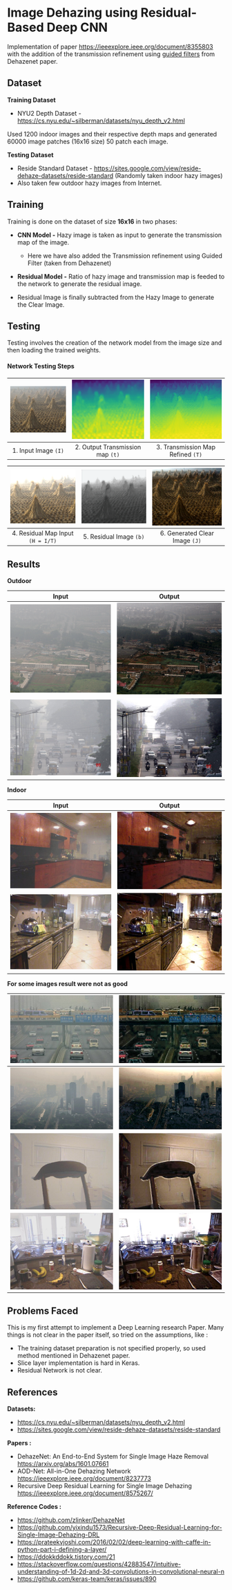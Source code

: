 # Image Dehazing using Residual-Based Deep CNN

Implementation of paper https://ieeexplore.ieee.org/document/8355803 with the addition of the transmission refinement using [guided filters](https://arxiv.org/abs/1505.00996) from Dehazenet paper.

## Dataset

**Training Dataset**

* NYU2 Depth Dataset - https://cs.nyu.edu/~silberman/datasets/nyu_depth_v2.html

Used 1200 indoor images and their respective depth maps and generated 60000 image patches (16x16 size) 50 patch each image.

**Testing Dataset**

* Reside Standard Dataset - https://sites.google.com/view/reside-dehaze-datasets/reside-standard (Randomly taken indoor hazy images)
* Also taken few outdoor hazy images from Internet.

## Training

Training is done on the dataset of size **16x16** in two phases:

* **CNN Model -** Hazy image is taken as input to generate the transmission map of the image.
    
    * Here we have also added the Transmission refinement using Guided Filter (taken from Dehazenet)

* **Residual Model -**  Ratio of hazy image and transmission map is feeded to the network to generate the residual image.

* Residual Image is finally subtracted from the Hazy Image to generate the Clear Image.

## Testing

Testing involves the creation of the network model from the image size and then loading the trained weights.

#### Network Testing Steps

| ![Input Cones](Results/other/cones.jpg) | ![Output Trans](Results/other/cones_trans.png) | ![Transmission Map Refined](Results/other/cones_trans_refine.png) | 
|:---:|:---:|:---:|
| 1. Input Image `(I)` | 2. Output Transmission map `(t)` | 3. Transmission Map Refined `(T)` |

| ![(I/T) Ration](Results/other/cones_res_in.png) | ![Residual Image](Results/other/cones_res_out.png) | ![Generated Clear Image](Results/other/cones2.png) |
|:---:|:---:|:---:|
| 4. Residual Map Input `(H = I/T)` | 5. Residual Image `(b)` | 6. Generated Clear Image `(J)` |

## Results

**Outdoor**

| **Input** | **Output** |
|:---:|:---:|
| ![](Results/other/canon.jpg) | ![](Results/other/canon2.png) |
| ![](Results/out/16.jpg) | ![](Results/out/16_dehaze.jpg) |

**Indoor**

| **Input** | **Output** |
|:---:|:---:|
| ![](Results/in/1.jpg) | ![](Results/in/1_dehaze.jpg) |
| ![](Results/in/3.jpg) | ![](Results/in/3_dehaze.jpg) |

**For some images result were not as good**

| ![](Results/out/0.jpg) | ![](Results/out/0_dehaze.jpg) |
|:---:|:---:|
| ![](Results/out/14.jpg) | ![](Results/out/14_dehaze.jpg) |
| ![](Results/in/8.jpg) | ![](Results/in/8_dehaze.jpg) |
| ![](Results/in/7.jpg) | ![](Results/in/7_dehaze.jpg) |



## Problems Faced

This is my first attempt to implement a Deep Learning research Paper. Many things is not clear in the paper itself, so tried on the assumptions, like : 
* The training dataset preparation is not specified properly, so used method mentioned in Dehazenet paper.
* Slice layer implementation is hard in Keras.
* Residual Network is not clear.

## References

**Datasets:**

* https://cs.nyu.edu/~silberman/datasets/nyu_depth_v2.html
* https://sites.google.com/view/reside-dehaze-datasets/reside-standard

**Papers :**
* DehazeNet: An End-to-End System for Single Image Haze Removal https://arxiv.org/abs/1601.07661
* AOD-Net: All-in-One Dehazing Network https://ieeexplore.ieee.org/document/8237773
* Recursive Deep Residual Learning for Single Image Dehazing https://ieeexplore.ieee.org/document/8575267/

**Reference Codes :**
* https://github.com/zlinker/DehazeNet
* https://github.com/yixindu1573/Recursive-Deep-Residual-Learning-for-Single-Image-Dehazing-DRL
* https://prateekvjoshi.com/2016/02/02/deep-learning-with-caffe-in-python-part-i-defining-a-layer/
* https://ddokkddokk.tistory.com/21
* https://stackoverflow.com/questions/42883547/intuitive-understanding-of-1d-2d-and-3d-convolutions-in-convolutional-neural-n
* https://github.com/keras-team/keras/issues/890
